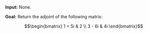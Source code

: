 **Input:** None.

**Goal:** Return the adjoint of the following matrix:

$$\begin{bmatrix} 1 + 5i & 2 \\ 3 - 6i & 4i \end{bmatrix}$$
